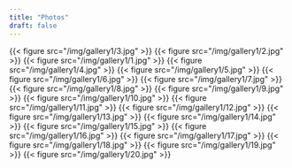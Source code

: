```yaml
---
title: "Photos"
draft: false
---
```


{{< figure src="/img/gallery1/3.jpg" >}}
{{< figure src="/img/gallery1/2.jpg" >}}
{{< figure src="/img/gallery1/1.jpg" >}}
{{< figure src="/img/gallery1/4.jpg" >}}
{{< figure src="/img/gallery1/5.jpg" >}}
{{< figure src="/img/gallery1/6.jpg" >}}
{{< figure src="/img/gallery1/7.jpg" >}}
{{< figure src="/img/gallery1/8.jpg" >}}
{{< figure src="/img/gallery1/9.jpg" >}}
{{< figure src="/img/gallery1/10.jpg" >}}
{{< figure src="/img/gallery1/11.jpg" >}}
{{< figure src="/img/gallery1/12.jpg" >}}
{{< figure src="/img/gallery1/13.jpg" >}}
{{< figure src="/img/gallery1/14.jpg" >}}
{{< figure src="/img/gallery1/15.jpg" >}}
{{< figure src="/img/gallery1/16.jpg" >}}
{{< figure src="/img/gallery1/17.jpg" >}}
{{< figure src="/img/gallery1/18.jpg" >}}
{{< figure src="/img/gallery1/19.jpg" >}}
{{< figure src="/img/gallery1/20.jpg" >}}
